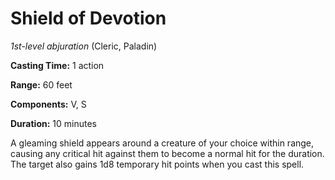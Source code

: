# Shield of Devotion
*1st-level abjuration* (Cleric, Paladin)

**Casting Time:** 1 action

**Range:** 60 feet

**Components:** V, S

**Duration:** 10 minutes

A gleaming shield appears around a creature of your choice within range, causing any critical hit against them to become a normal hit for the duration. The target also gains 1d8 temporary hit points when you cast this spell.
